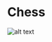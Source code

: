 # Chess
![alt text](https://github.com/GenericProgram/Chesscapades/blob/main/src/resources/wKnight.png?raw=true)
